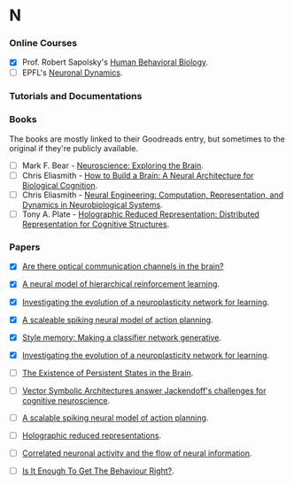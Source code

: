 # N

### Online Courses
- [x] Prof. Robert Sapolsky's [Human Behavioral Biology](https://www.youtube.com/watch?v=NNnIGh9g6fA&list=PL848F2368C90DDC3D).
- [ ] EPFL's [Neuronal Dynamics](https://neuronaldynamics.epfl.ch/index.html).
  
### Tutorials and Documentations


### Books
The books are mostly linked to their Goodreads entry, but sometimes to the original if they're publicly available.
- [ ] Mark F. Bear - [Neuroscience: Exploring the Brain](https://www.goodreads.com/book/show/170011.Neuroscience).
- [ ] Chris Eliasmith - [How to Build a Brain: A Neural Architecture for Biological Cognition](https://www.goodreads.com/book/show/17167707-how-to-build-a-brain).
- [ ] Chris Eliasmith - [Neural Engineering: Computation, Representation, and Dynamics in Neurobiological Systems](https://www.goodreads.com/book/show/3414841-neural-engineering).
- [ ] Tony A. Plate - [Holographic Reduced Representation: Distributed Representation for Cognitive Structures](https://www.goodreads.com/book/show/1735297.Holographic_Reduced_Representation).

<!--- - [ ] [](). -->
### Papers 
- [x] [Are there optical communication channels in the brain?](https://arxiv.org/pdf/1708.08887)
- [x] [A neural model of hierarchical reinforcement learning](https://journals.plos.org/plosone/article?id=10.1371/journal.pone.0180234).
- [x] [Investigating the evolution of a neuroplasticity network for learning](https://cs.uwaterloo.ca/~jorchard/academic/WangOrchard_TransSMC_2017.pdf).
- [x] [A scaleable spiking neural model of action planning](https://cogsci.mindmodeling.org/2016/papers/0279/paper0279.pdf).
- [x] [Style memory: Making a classifier network generative](https://arxiv.org/pdf/1803.01900).
- [x] [Investigating the evolution of a neuroplasticity network for learning](https://cs.uwaterloo.ca/~jorchard/academic/WangOrchard_TransSMC_2017.pdf).
- [ ] [The Existence of Persistent States in the Brain](https://link.springer.com/chapter/10.1007%2F978-1-4613-0411-1_12).
- [ ] [Vector Symbolic Architectures answer Jackendoff's challenges for cognitive neuroscience](https://arxiv.org/pdf/cs/0412059t).
- [ ] [A scalable spiking neural model of action planning](https://mindmodeling.org/cogsci2016/papers/0279/paper0279.pdf).
- [ ] [Holographic reduced representations](http://citeseerx.ist.psu.edu/viewdoc/download?doi=10.1.1.33.4546&rep=rep1&type=pdf).
- [ ] [Correlated neuronal activity and the flow of neural information](https://www.nature.com/articles/35086012).
- [ ] [Is It Enough To Get The Behaviour Right?](https://www.ijcai.org/Proceedings/09/Papers/241.pdf).

